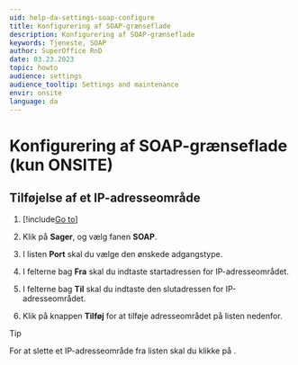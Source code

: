 ```yaml
---
uid: help-da-settings-soap-configure
title: Konfigurering af SOAP-grænseflade
description: Konfigurering af SOAP-grænseflade
keywords: Tjeneste, SOAP
author: SuperOffice RnD
date: 03.23.2023
topic: howto
audience: settings
audience_tooltip: Settings and maintenance
envir: onsite
language: da
---
```


# Konfigurering af SOAP-grænseflade (kun ONSITE)

## Tilføjelse af et IP-adresseområde

1. [!include[Go to](../../learn/includes/goto-sm.md)]

1. Klik på **Sager**, og vælg fanen **SOAP**.

1. I listen **Port** skal du vælge den ønskede adgangstype.

1. I felterne bag **Fra** skal du indtaste startadressen for IP-adresseområdet.

1. I felterne bag **Til** skal du indtaste den slutadressen for IP-adresseområdet.

1. Klik på knappen **Tilføj** for at tilføje adresseområdet på listen nedenfor.

> [!TIP]
> For at slette et IP-adresseområde fra listen skal du klikke på <i class="ph ph-x-circle" aria-label="x"></i>.
